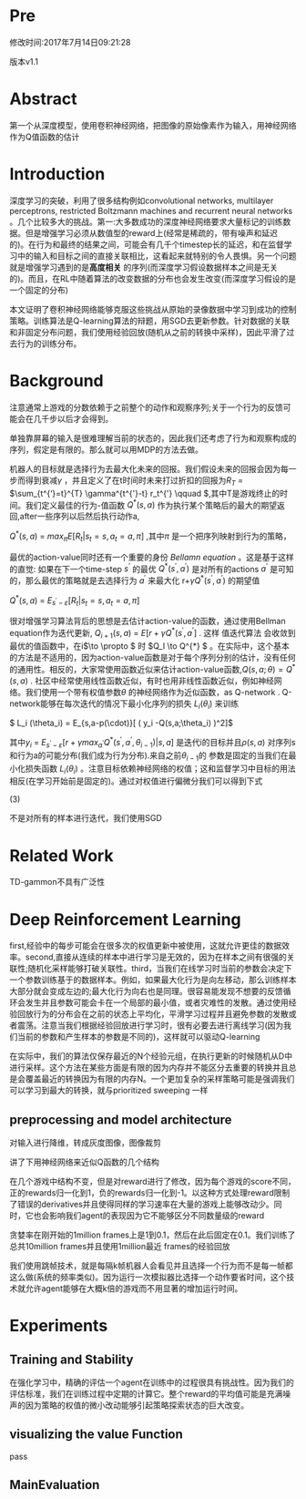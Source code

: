 # Pre

修改时间:2017年7月14日09:21:28

版本v1.1

# Abstract

第一个从深度模型，使用卷积神经网络，把图像的原始像素作为输入，用神经网络作为Q值函数的估计

# Introduction

深度学习的突破，利用了很多结构例如convolutional networks, multilayer perceptrons, restricted Boltzmann machines and recurrent neural networks 。几个比较多大的挑战。第一:大多数成功的深度神经网络要求大量标记的训练数据。但是增强学习必须从数值型的reward上(经常是稀疏的，带有噪声和延迟的)。在行为和最终的结果之间，可能会有几千个timestep长的延迟，和在监督学习中的输入和目标之间的直接关联相比，这看起来就特别的令人畏惧。另一个问题就是增强学习遇到的是**高度相关** 的序列(而深度学习假设数据样本之间是无关的)。而且，在RL中随着算法的改变数据的分布也会发生改变(而深度学习假设的是一个固定的分布)

本文证明了卷积神经网络能够克服这些挑战从原始的录像数据中学习到成功的控制策略。训练算法是Q-learning算法的辩题，用SGD去更新参数。针对数据的关联和非固定分布问题，我们使用经验回放(随机从之前的转换中采样)，因此平滑了过去行为的训练分布。

# Background

注意通常上游戏的分数依赖于之前整个的动作和观察序列;关于一个行为的反馈可能会在几千步以后才会得到。

单独靠屏幕的输入是很难理解当前的状态的，因此我们还考虑了行为和观察构成的序列，假定是有限的。那么就可以用MDP的方法去做。

机器人的目标就是选择行为去最大化未来的回报。我们假设未来的回报会因为每一步而得到衰减$\gamma$ ，并且定义了在t时间时未来打过折扣的回报为$R_T$ = $\sum_{t^{‘}=t}^{T} \gamma^{t^{'}-t} r_t^{'} \qquad $,其中T是游戏终止的时间。我们定义最佳的行为-值函数 $Q^{*} (s,a)$ 作为执行某个策略后的最大的期望返回,after一些序列以后然后执行动作a,

 $Q^{*} (s,a)$  = $max_\pi E[R_t | s_t = s ,a_t =a,\pi ]$ ,其中$\pi$ 是一个把序列映射到行为的策略，

最优的action-value同时还有一个重要的身份 *Bellamn equation* 。这是基于这样的直觉: 如果在下一个time-step $s^{’}$ 的最优 $Q^{*} (s^{'},a^{'})$  是对所有的actions $a^{‘}$ 是可知的，那么最优的策略就是去选择行为 $a^{'}$ 来最大化 r+$\gamma Q^{*}(s^{'},a^{’})$  的期望值

 $Q^{*} (s,a)$  = $E_{s^{'} - \varepsilon}  [R_t | s_t = s ,a_t =a,\pi ]$   

很对增强学习算法背后的思想是去估计action-value的函数，通过使用Bellman equation作为迭代更新, $Q_{i+1} (s,a)$  = $E[r+ \gamma Q^{*}(s^{'},a^{’}]$ . 这样 值迭代算法 会收敛到最优的值函数中，在i$\to \propto $ 时 $Q_I \to Q^{*} $ 。在实际中，这个基本的方法是不适用的，因为action-value函数是对于每个序列分别的估计，没有任何的通用性。相反的，大家常使用函数近似来估计action-value函数,$Q(s,a;\theta) = Q^{*} (s,a)$ . 社区中经常使用线性函数近似，有时也用非线性函数近似，例如神经网络。我们使用一个带有权值参数$\theta$ 的神经网络作为近似函数，as Q-network .  Q-network能够在每次迭代的情况下最小化序列的损失 $L_i (\theta_i)$ 来训练

$ L_i (\theta_i)  = E_{s,a-p(\cdot)}[ ( y_i -Q(s,a;\theta_i)  )^2]$  

其中$y_i$ = $E_{s^{‘} - \varepsilon}[r+ \gamma max_{a^{’}}Q^{*} (s^{'},a^{’},\theta_{i-1})|s,a]$ 是迭代i的目标并且$\rho(s,a)$ 对序列s和行为a的可能分布(我们成为行为分布).来自之前$\theta_{i-1}$的 参数是固定的当我们在最小化损失函数 $L_i(\theta_i)$ 。注意目标依赖神经网络的权值；这和监督学习中目标的用法相反(在学习开始前是固定的)。通过对权值进行偏微分我们可以得到下式

(3)

不是对所有的样本进行迭代，我们使用SGD

# Related Work

TD-gammon不具有广泛性

# Deep Reinforcement Learning

first,经验中的每步可能会在很多次的权值更新中被使用，这就允许更佳的数据效率。second,直接从连续的样本中进行学习是无效的，因为在样本之间有很强的关联性;随机化采样能够打破关联性。third，当我们在线学习时当前的参数会决定下一个参数训练基于的数据样本。例如，如果最大化行为是向左移动，那么训练样本大部分就会变成左边的;最大化行为向右也是同理。很容易能发现不想要的反馈循环会发生并且参数可能会卡在一个局部的最小值，或者灾难性的发散。通过使用经验回放行为的分布会在之前的状态上平均化，平滑学习过程并且避免参数的发散或者震荡。注意当我们根据经验回放进行学习时，很有必要去进行离线学习(因为我们当前的参数和产生样本的参数是不同的)，这样就可以驱动Q-learning

在实际中，我们的算法仅保存最近的N个经验元组，在执行更新的时候随机从D中进行采样。这个方法在某些方面是有限的因为内存并不能区分去重要的转换并且总是会覆盖最近的转换因为有限的内存N。一个更加复杂的采样策略可能是强调我们可以学习到最大的转换，就与prioritized sweeping 一样

## preprocessing and model architecture

对输入进行降维，转成灰度图像，图像裁剪

讲了下用神经网络来近似Q函数的几个结构

在几个游戏中结构不变，但是对reward进行了修改，因为每个游戏的score不同，正的rewards归一化到1，负的rewards归一化到-1。以这种方式处理reward限制了错误的derivatives并且使得同样的学习速率在大量的游戏上能够改动少。同时，它也会影响我们agent的表现因为它不能够区分不同数量级的reward

贪婪率在刚开始的1million frames上是1到0.1，然后在此后固定在0.1。我们训练了总共10million frames并且使用1million最近 frames的经验回放

我们使用跳帧技术，就是每隔k帧机器人会看见并且选择一个行为而不是每一帧都这么做(系统的频率类似)。因为运行一次模拟器比选择一个动作要省时间，这个技术就允许agent能够在大概k倍的游戏而不用显著的增加运行时间。
# Experiments
## Training and Stability

在强化学习中，精确的评估一个agent在训练中的过程很具有挑战性。因为我们的评估标准，我们在训练过程中定期的计算它。整个reward的平均值可能是充满噪声的因为策略的权值的微小改动能够引起策略探索状态的巨大改变。
## visualizing the value Function
pass
## MainEvaluation
